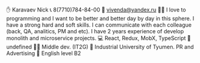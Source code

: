 ✋ Karavaev Nick
📞 8(7710)784-84-00
📧 vivenda@yandex.ru
🙎‍♂️ I love to programming and I want to be better and better day by day in this sphere. I have a strong hard and soft skills. I can communicate with each colleague (back, QA, analitics, PM and etc). I have 2 years experience of develop monolith and microservice projects.
💻 React, Redux, MobX, TypeScript
💾 undefined
👨‍🔧 Middle dev. (IT2G)
💼 Industrial University of Tyumen. PR and Advertising
🧾 English level B2
